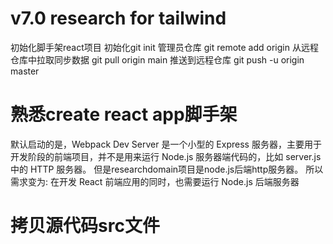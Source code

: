 #  v7.0 research for tailwind
初始化脚手架react项目
初始化git init
管理员仓库 git remote add origin <remote-repository-URL>
从远程仓库中拉取同步数据 git pull origin main
推送到远程仓库 git push -u origin master

# 熟悉create react app脚手架
默认启动的是，Webpack Dev Server 是一个小型的 Express 服务器，主要用于开发阶段的前端项目，并不是用来运行 Node.js 服务器端代码的，比如 server.js 中的 HTTP 服务器。
但是researchdomain项目是node.js后端http服务器。
所以需求变为:
在开发 React 前端应用的同时，也需要运行 Node.js 后端服务器
# 拷贝源代码src文件
